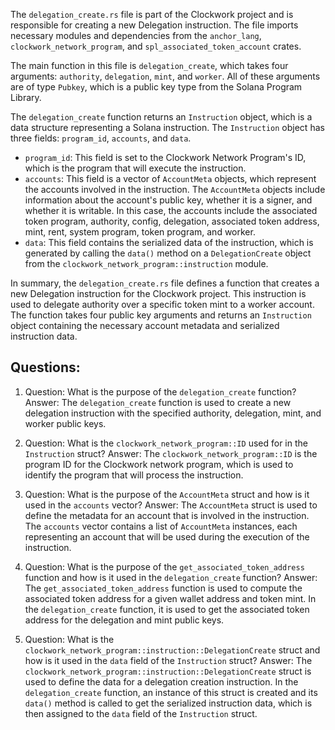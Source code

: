 The `delegation_create.rs` file is part of the Clockwork project and is responsible for creating a new Delegation instruction. The file imports necessary modules and dependencies from the `anchor_lang`, `clockwork_network_program`, and `spl_associated_token_account` crates.

The main function in this file is `delegation_create`, which takes four arguments: `authority`, `delegation`, `mint`, and `worker`. All of these arguments are of type `Pubkey`, which is a public key type from the Solana Program Library.

The `delegation_create` function returns an `Instruction` object, which is a data structure representing a Solana instruction. The `Instruction` object has three fields: `program_id`, `accounts`, and `data`.

- `program_id`: This field is set to the Clockwork Network Program's ID, which is the program that will execute the instruction.
- `accounts`: This field is a vector of `AccountMeta` objects, which represent the accounts involved in the instruction. The `AccountMeta` objects include information about the account's public key, whether it is a signer, and whether it is writable. In this case, the accounts include the associated token program, authority, config, delegation, associated token address, mint, rent, system program, token program, and worker.
- `data`: This field contains the serialized data of the instruction, which is generated by calling the `data()` method on a `DelegationCreate` object from the `clockwork_network_program::instruction` module.

In summary, the `delegation_create.rs` file defines a function that creates a new Delegation instruction for the Clockwork project. This instruction is used to delegate authority over a specific token mint to a worker account. The function takes four public key arguments and returns an `Instruction` object containing the necessary account metadata and serialized instruction data.
## Questions: 
 1. Question: What is the purpose of the `delegation_create` function?
   Answer: The `delegation_create` function is used to create a new delegation instruction with the specified authority, delegation, mint, and worker public keys.

2. Question: What is the `clockwork_network_program::ID` used for in the `Instruction` struct?
   Answer: The `clockwork_network_program::ID` is the program ID for the Clockwork network program, which is used to identify the program that will process the instruction.

3. Question: What is the purpose of the `AccountMeta` struct and how is it used in the `accounts` vector?
   Answer: The `AccountMeta` struct is used to define the metadata for an account that is involved in the instruction. The `accounts` vector contains a list of `AccountMeta` instances, each representing an account that will be used during the execution of the instruction.

4. Question: What is the purpose of the `get_associated_token_address` function and how is it used in the `delegation_create` function?
   Answer: The `get_associated_token_address` function is used to compute the associated token address for a given wallet address and token mint. In the `delegation_create` function, it is used to get the associated token address for the delegation and mint public keys.

5. Question: What is the `clockwork_network_program::instruction::DelegationCreate` struct and how is it used in the `data` field of the `Instruction` struct?
   Answer: The `clockwork_network_program::instruction::DelegationCreate` struct is used to define the data for a delegation creation instruction. In the `delegation_create` function, an instance of this struct is created and its `data()` method is called to get the serialized instruction data, which is then assigned to the `data` field of the `Instruction` struct.
    